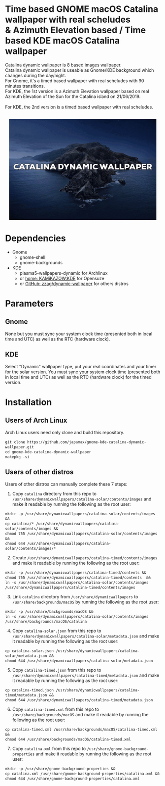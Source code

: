 # Time based GNOME macOS Catalina wallpaper with real scheludes</br>& Azimuth Elevation based / Time based KDE macOS Catalina wallpaper

Catalina dynamic wallpaper is 8 based images wallpaper.</br>
Catalina dynamic wallpaper is useable as Gnome/KDE background which changes during the day/night.</br>
For Gnome, it's a timed based wallpaper with real scheludes with 90 minutes transitions.</br>
For KDE, the 1st version is a Azimuth Elevation wallpaper based on real Azimuth Elevation of the Sun for the Catalina island on 21/06/2019.</br></br>
For KDE, the 2nd version is  a timed based wallpaper with real scheludes.</br></br>


<p align="center">
  <img width="478" height="326" src="gnome-kde-dynamic-wallpaper-catalina.gif">
</p>


# Dependencies
* Gnome
  * gnome-shell
  * gnome-backgrounds
* KDE
  * plasma5-wallpapers-dynamic for Archlinux 
  * or [home: KAMiKAZOW:KDE](https://software.opensuse.org//download.html?project=home%3AKAMiKAZOW%3AKDE&package=plasma5-dynamic-wallpaper) for Opensuze
  - or [GitHub: zzag/dynamic-wallpaper](https://github.com/zzag/dynamic-wallpaper) for others distros

# Parameters
## Gnome
None but you must sync your system clock time (presented both in local time and UTC) as well as the RTC (hardware clock).
## KDE
Select "Dynamic" wallpaper type, put your real coordinates and your timer for the solar version.
You must sync your system clock time (presented both in local time and UTC) as well as the RTC (hardware clock) for the timed version.


# Installation
## Users of Arch Linux
Arch Linux users  need only clone and build this repository.

```
git clone https://github.com/japamax/gnome-kde-catalina-dynamic-wallpaper.git
cd gnome-kde-catalina-dynamic-wallpaper
makepkg -si
```

## Users of other distros
Users of other distros can manually complete these 7 steps:

1) Copy `catalina` directory from this repo  to `/usr/share/dynamicwallpapers/catalina-solar/contents/images` and make it readable by running the following as the root user:
```
mkdir -p /usr/share/dynamicwallpapers/catalina-solar/contents/images && 
cp catalina/* /usr/share/dynamicwallpapers/catalina-solar/contents/images && 
chmod 755 /usr/share/dynamicwallpapers/catalina-solar/contents/images && 
chmod 644 /usr/share/dynamicwallpapers/catalina-solar/contents/images/*
```

2) Create `/usr/share/dynamicwallpapers/catalina-timed/contents/images` and make it readable by running the following as the root user:
```
mkdir -p /usr/share/dynamicwallpapers/catalina-timed/contents && 
chmod 755 /usr/share/dynamicwallpapers/catalina-timed/contents  && 
ln -s /usr/share/dynamicwallpapers/catalina-solar/contents/images /usr/share/dynamicwallpapers/catalina-timed/contents/images 
```


3) Link `catalina` directory from `/usr/share/dynamicwallpapers` to `/usr/share/backgrounds/macOS` by running the following as the root user:
```
mkdir -p /usr/share/backgrounds/macOS &&
ln -s /usr/share/dynamicwallpapers/catalina-solar/contents/images /usr/share/backgrounds/macOS/catalina
```

4) Copy `catalina-solar.json` from this repo  to `/usr/share/dynamicwallpapers/catalina-solar/metadata.json` and make it readable by running the following as the root user:
```
cp catalina-solar.json /usr/share/dynamicwallpapers/catalina-solar/metadata.json && 
chmod 644 /usr/share/dynamicwallpapers/catalina-solar/metadata.json
```

5) Copy `catalina-timed.json` from this repo  to `/usr/share/dynamicwallpapers/catalina-timed/metadata.json` and make it readable by running the following as the root user:
```
cp catalina-timed.json /usr/share/dynamicwallpapers/catalina-timed/metadata.json && 
chmod 644 /usr/share/dynamicwallpapers/catalina-timed/metadata.json
```

6) Copy `catalina-timed.xml` from this repo  to `/usr/share/backgrounds/macOS` and make it readable by running the following as the root user:
```
cp catalina-timed.xml /usr/share/backgrounds/macOS/catalina-timed.xml && 
chmod 644 /usr/share/backgrounds/macOS/catalina-timed.xml
```

7) Copy `catalina.xml` from this repo  to `/usr/share/gnome-background-properties` and make it readable by running the following as the root user:
```
mkdir -p /usr/share/gnome-background-properties && 
cp catalina.xml /usr/share/gnome-background-properties/catalina.xml && 
chmod 644 /usr/share/gnome-background-properties/catalina.xml
```
